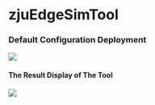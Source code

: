 # zjuEdgeSimTool

### Default Configuration Deployment

![](https://tva1.sinaimg.cn/large/007S8ZIlly1ges1sz7mnoj31bw0u0naq.jpg)



#### The Result Display of The Tool

![](https://tva1.sinaimg.cn/large/007S8ZIlly1ges1ugp0ctj31850u0k7e.jpg)

